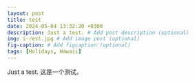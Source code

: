 ```yaml
---
layout: post
title: test
date: 2024-05-04 13:32:20 +0300
description: Just a test. # Add post description (optional)
img: i-rest.jpg # Add image post (optional)
fig-caption: # Add figcaption (optional)
tags: [Holidays, Hawaii]
---
```


Just a test. 这是一个测试。